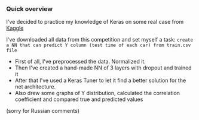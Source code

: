 ### Quick overview ###
I've decided to practice my knowledge of Keras on some real case from [Kaggle](https://www.kaggle.com/c/mercedes-benz-greener-manufacturing)

I've downloaded all data from this competition and set myself a task: `create a NN that can predict Y column (test time of each car) from train.csv file`

- First of all, I've preprocessed the data. Normalized it.
- Then I've created a hand-made NN of 3 layers with dropout and trained it
- After that I've used a Keras Tuner to let it find a better solution for the net architecture. 
- Also drew some graphs of Y distribution, calculated the correlation coefficient and compared true and predicted values

(sorry for Russian comments)


